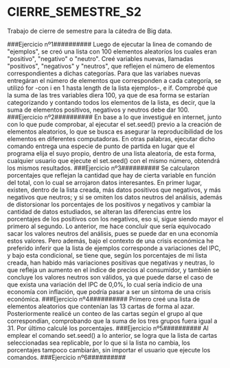 # CIERRE_SEMESTRE_S2
Trabajo de cierre de semestre para la cátedra de Big data.

###Ejercicio nº1##########
Luego de ejecutar la linea de comando de "ejemplos", se creó una lista con 100 elementos aleatoríos los cuales eran "positivo", "negativo" o "neutro". Creé variables nuevas, llamadas "positivos", "negativos" y "neutros", que reflejen el número de elementos correspondientes a dichas categorías. Para que las variabes nuevas entregáran el número de elementos que corresponden a cada categoría, se utilizó for -con i en 1 hasta length de la lista ejemplos-, e if. Comprobé que la suma de las tres variables diera 100, ya que de esa forma se estarían categorizando y contando todos los elementos de la lista, es decir, que la suma de elementos positivos, negativos y neutros debe dar 100.
###Ejercicio nº2##########
En base a lo que investigué en internet, junto con lo que pude comprobar, al ejecutar el set.seed() previo a la creación de elementos aleatorios, lo que se busca es asegurar la reproducibilidad de los elementos en diferentes computadoras. En otras palabras, ejecutar dicho comando entrega una especie de punto de partida en lugar que el programa elija el suyo propio, dentro de una lista aleatoria, de esta forma, cualquier usuario que ejecute el set.seed() con el mismo número, obtendrá los mismos resultados.
###Ejercicio nº3##########
Se calcularon porcentajes que reflejan la cantidad que hay de cierta variable en función del total, con lo cual se arrojaron datos interesantes. En primer lugar, existen, dentro de la lista creada, más datos positivos que negativos, y más negativos que neutros; y si se omiten los datos neutros del análisis, además de distorsionar los porcentajes de los positivos y negativos y cambiar la cantidad de datos estudiados, se alteran las diferencias entre los porcentajes de los positivos con los negativos, eso si, sigue siendo mayor el primero al segundo. Lo anterior, me hace concluír que sería equivocado sacar los valores neutros del análisis, pues se puede dar en una economía estos valores. Pero además, bajo el contexto de una crisis económica he preferido inferir que la lista de ejemplos corresponde a variaciones del IPC, y bajo esta condicional, se tiene que, según los porcentajes de mi lista creada, han habido más variaciones positivas que negativas y neutras, lo que refleja un aumento en el índice de precios al consumidor, y también se concluye los valores neutros son válidos, ya que puede darse el caso de que exista una variación del IPC de 0,0%, lo cual sería indicio de una economía con inflación, que podría pasar a ser un síntoma de una crisis económica.
###Ejercicio nº4##########
Primero creé una lista de elementos aleatorios que contenían las 13 cartas de forma al azar. Posteriormente realicé un conteo de las cartas según el grupo al que correspondían, comprobando que la suma de los tres grupos fuera igual a 31. Por último calculé los porcentajes.
###Ejercicio nº5##########
Al emplear el comando set.seed() a lo anterior, se logra que la lista de cartas seleccionadas sea replicable, por lo que si la lista no cambia, los porcentajes tampoco cambiarán, sin importar el usuario que ejecute los comandos.
###Ejercicio nº6##########
